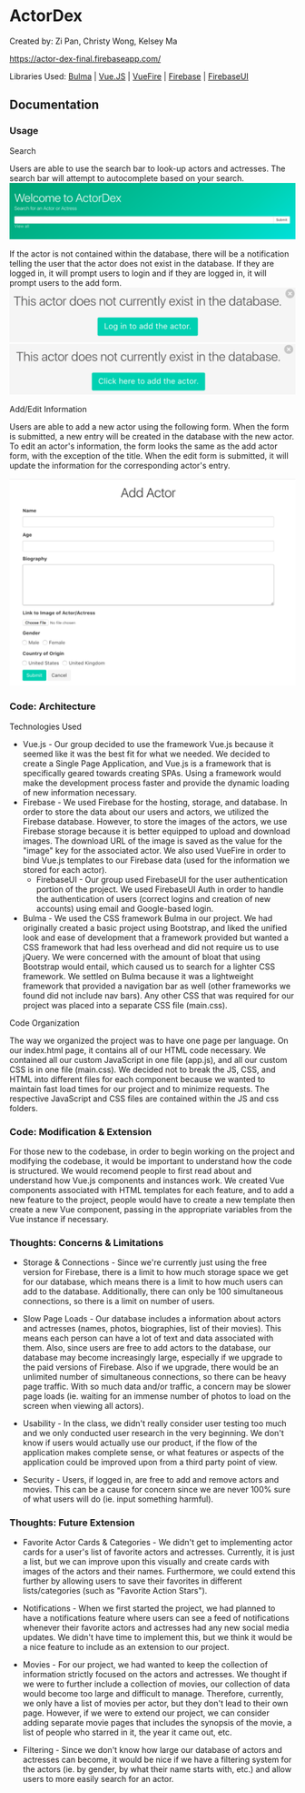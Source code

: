 # ActorDex

Created by: Zi Pan, Christy Wong, Kelsey Ma

https://actor-dex-final.firebaseapp.com/

Libraries Used: 
[Bulma](http://bulma.io/) | [Vue.JS](https://vuejs.org/) | [VueFire](https://github.com/vuejs/vuefire)
| [Firebase](https://firebase.google.com/) | [FirebaseUI](https://github.com/firebase/firebaseui-web)

## Documentation

### Usage

Search

Users are able to use the search bar to look-up actors and actresses. The search bar will attempt to autocomplete based on your search.
![Search bar](public/imgs/search.png)

If the actor is not contained within the database, there will be a notification telling the user that the actor does not exist in the database. If they are logged in, it will prompt users to login and if they are logged in, it will prompt users to the add form.
![Search result not signed-in](public/imgs/searchresultnot.png)
![Search result](public/imgs/searchresult.png)

Add/Edit Information

Users are able to add a new actor using the following form. When the form is submitted, a new entry will be created in the database with the new actor. To edit an actor's information, the form looks the same as the add actor form, with the exception of the title. When the edit form is submitted, it will update the information for the corresponding actor's entry.

![Add form](public/imgs/addform.png)

### Code: Architecture

Technologies Used
  * Vue.js - Our group decided to use the framework Vue.js because it seemed like it was the best fit for what we needed. We decided to create a Single Page Application, and Vue.js is a framework that is specifically geared towards creating SPAs. Using a framework would make the development process faster and provide the dynamic loading of new information necessary.
  * Firebase - We used Firebase for the hosting, storage, and database. In order to store the data about our users and actors, we utilized the Firebase database. However, to store the images of the actors, we use Firebase storage because it is better equipped to upload and download images. The download URL of the image is saved as the value for the "image" key for the associated actor. We also used VueFire in order to bind Vue.js templates to our Firebase data (used for the information we stored for each actor).
    * FirebaseUI - Our group used FirebaseUI for the user authentication portion of the project. We used FirebaseUI Auth in order to handle the authentication of users (correct logins and creation of new accounts) using email and Google-based login. 
  * Bulma - We used the CSS framework Bulma in our project. We had originally created a basic project using Bootstrap, and liked the unified look and ease of development that a framework provided but wanted a CSS framework that had less overhead and did not require us to use jQuery. We were concerned with the amount of bloat that using Bootstrap would entail, which caused us to search for a lighter CSS framework. We settled on Bulma because it was a lightweight framework that provided a navigation bar as well (other frameworks we found did not include nav bars). Any other CSS that was required for our project was placed into a separate CSS file (main.css).

Code Organization

The way we organized the project was to have one page per language. On our index.html page, it contains all of our HTML code necessary. We contained all our custom JavaScript in one file (app.js), and all our custom CSS is in one file (main.css). We decided not to break the JS, CSS, and HTML into different files for each component because we wanted to maintain fast load times for our project and to minimize requests. The respective JavaScript and CSS files are contained within the JS and css folders.

### Code: Modification & Extension

For those new to the codebase, in order to begin working on the project and modifying the codebase, it would be important to understand how the code is structured. We would recomend people to first read about and understand how Vue.js components and instances work. We created Vue components associated with HTML templates for each feature, and to add a new feature to the project, people would have to create a new template then create a new Vue component, passing in the appropriate variables from the Vue instance if necessary. 

### Thoughts: Concerns & Limitations

* Storage & Connections - Since we're currently just using the free version for Firebase, there is a limit to how much storage space we get for our database, which means there is a limit to how much users can add to the database. Additionally, there can only be 100 simultaneous connections, so there is a limit on number of users.

* Slow Page Loads - Our database includes a information about actors and actresses (names, photos, biographies, list of their movies). This means each person can have a lot of text and data associated with them. Also, since users are free to add actors to the database, our database may become increasingly large, especially if we upgrade to the paid versions of Firebase. Also if we upgrade, there would be an unlimited number of simultaneous connections, so there can be heavy page traffic. With so much data and/or traffic, a concern may be slower page loads (ie. waiting for an immense number of photos to load on the screen when viewing all actors).

* Usability - In the class, we didn't really consider user testing too much and we only conducted user research in the very beginning. We don't know if users would actually use our product, if the flow of the application makes complete sense, or what features or aspects of the application could be improved upon from a third party point of view.

* Security - Users, if logged in, are free to add and remove actors and movies. This can be a cause for concern since we are never 100% sure of what users will do (ie. input something harmful).

### Thoughts: Future Extension

* Favorite Actor Cards & Categories - We didn't get to implementing actor cards for a user's list of favorite actors and actresses. Currently, it is just a list, but we can improve upon this visually and create cards with images of the actors and their names. Furthermore, we could extend this further by allowing users to save their favorites in different lists/categories (such as "Favorite Action Stars").

* Notifications - When we first started the project, we had planned to have a notifications feature where users can see a feed of notifications whenever their favorite actors and actresses had any new social media updates. We didn't have time to implement this, but we think it would be a nice feature to include as an extension to our project.

* Movies - For our project, we had wanted to keep the collection of information strictly focused on the actors and actresses. We thought if we were to further include a collection of movies, our collection of data would become too large and difficult to manage. Therefore, currently, we only have a list of movies per actor, but they don't lead to their own page. However, if we were to extend our project, we can consider adding separate movie pages that includes the synopsis of the movie, a list of people who starred in it, the year it came out, etc.

* Filtering - Since we don't know how large our database of actors and actresses can become, it would be nice if we have a filtering system for the actors (ie. by gender, by what their name starts with, etc.) and allow users to more easily search for an actor.
